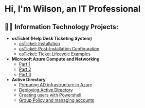 <h1>Hi, I'm Wilson, an IT Professional</h1>

<h2>👨‍💻 Information Technology Projects:</h2>

- <b>osTicket (Help Desk Ticketing System)</b>
  - [osTicket: Installation](https://github.com/wmolina-cyber/osticket-install)
  - [osTicket: Post-Installation Configuration](https://github.com/wmolina-cyber/osticket-postinstall-config)
  - [osTicket: Ticket Lifecycle Examples](https://github.com/wmolina-cyber/osticket-ticketlifecycle)
- <b>Microsoft Azure Compute and Networking</b>
  - [Part 1](https://github.com/wmolina-cyber/azure-part1)
  - [Part 2](https://github.com/wmolina-cyber/azure-part2)
  - [Part 3](https://github.com/wmolina-cyber/azure-part3)
- <b>Active Directory</b>
  - [Preparing AD infrastructure in Azure](https://github.com/wmolina-cyber/prep-ad-infra)
  - [Deploying Active Directory](https://github.com/wmolina-cyber/deploy-ad)
  - [Creating users with Powershell](https://github.com/wmolina-cyber/create-user-powershell)
  - [Group Policy and managing accounts](https://github.com/wmolina-cyber/gp-manage)


